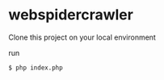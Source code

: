 # webspidercrawler


Clone this project on your local environment

run

```bash
$ php index.php
```
